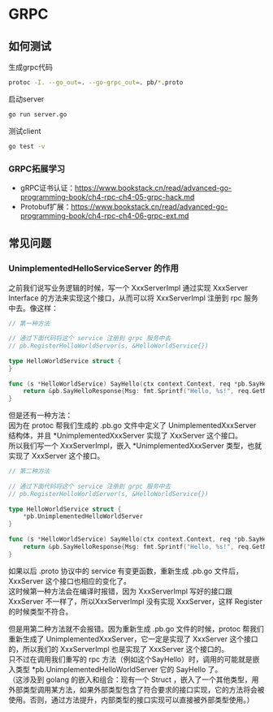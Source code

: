 # GRPC

## 如何测试

生成grpc代码
```bash
protoc -I. --go_out=. --go-grpc_out=. pb/*.proto
```
启动server
```bash
go run server.go
```
测试client
```bash
go test -v
```

### GRPC拓展学习

- gRPC证书认证：https://www.bookstack.cn/read/advanced-go-programming-book/ch4-rpc-ch4-05-grpc-hack.md
- Protobuf扩展：https://www.bookstack.cn/read/advanced-go-programming-book/ch4-rpc-ch4-06-grpc-ext.md

## 常见问题

### UnimplementedHelloServiceServer 的作用

之前我们说写业务逻辑的时候，写一个 XxxServerImpl 通过实现 XxxServer Interface 的方法来实现这个接口，从而可以将 XxxServerImpl 注册到 rpc 服务中去。像这样：
```go
// 第一种方法
 
// 通过下面代码将这个 service 注册到 grpc 服务中去
// pb.RegisterHelloWorldServer(s, &HelloWorldService{})
 
type HelloWorldService struct {
}
 
func (s *HelloWorldService) SayHello(ctx context.Context, req *pb.SayHelloRequest) (*pb.SayHelloResponse, error) {
	return &pb.SayHelloResponse{Msg: fmt.Sprintf("Hello, %s!", req.GetName())}, nil
}
```
但是还有一种方法：  
因为在 protoc 帮我们生成的 .pb.go 文件中定义了 UnimplementedXxxServer 结构体，并且 *UnimplementedXxxServer 实现了 XxxServer 这个接口。  
所以我们写一个 XxxServerImpl，嵌入 *UnimplementedXxxServer 类型，也就实现了 XxxServer 这个接口。  
```go
// 第二种方法
 
// 通过下面代码将这个 service 注册到 grpc 服务中去
// pb.RegisterHelloWorldServer(s, &HelloWorldService{})
 
type HelloWorldService struct {
	*pb.UnimplementedHelloWorldServer
}
 
func (s *HelloWorldService) SayHello(ctx context.Context, req *pb.SayHelloRequest) (*pb.SayHelloResponse, error) {
	return &pb.SayHelloResponse{Msg: fmt.Sprintf("Hello, %s!", req.GetName())}, nil
}
```
如果以后 .proto 协议中的 service 有变更函数，重新生成 .pb.go 文件后，XxxServer 这个接口也相应的变化了。  
这时候第一种方法会在编译时报错，因为 XxxServerImpl 写好的接口跟 XxxServer 不一样了，所以XxxServerImpl 没有实现 XxxServer，这样 Register 的时候类型不符合。
  
但是用第二种方法就不会报错。因为重新生成 .pb.go 文件的时候，protoc 帮我们重新生成了 UnimplementedXxxServer，它一定是实现了 XxxServer 这个接口的，所以我们的 XxxServerImpl 也是实现了 XxxServer 这个接口的。  
只不过在调用我们重写的 rpc 方法（例如这个SayHello）时，调用的可能就是嵌入类型 *pb.UnimplementedHelloWorldServer 它的 SayHello 了。  
（这涉及到 golang 的嵌入和组合：现有一个 Struct ，嵌入了一个其他类型，用外部类型调用某方法，如果外部类型包含了符合要求的接口实现，它的方法将会被使用。否则，通过方法提升，内部类型的接口实现可以直接被外部类型使用。）
